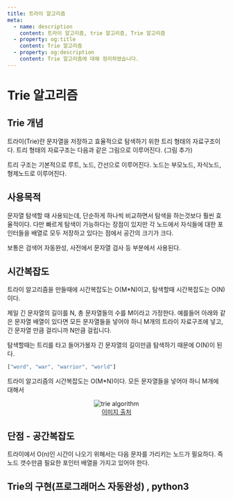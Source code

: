 ```yaml
---
title: 트라이 알고리즘
meta:
  - name: description
    content: 트라이 알고리즘, trie 알고리즘, Trie 알고리즘
  - property: og:title
    content: Trie 알고리즘
  - property: og:description
    content: Trie 알고리즘에 대해 정리하였습니다.
---
```


# Trie 알고리즘

## Trie 개념
트라이(Trie)란 문자열을 저장하고 효율적으로 탐색하기 위한 트리 형태의 자료구조이다. 트리 형태의 자료구조는 다음과 같은 그림으로 이루어진다. (그림 추가)

트리 구조는 기본적으로 루트, 노드, 간선으로 이루어진다. 노드는 부모노드, 자식노드, 형제노드로 이루어진다.

## 사용목적
문자열 탐색할 때 사용되는데, 단순하게 하나씩 비교하면서 탐색을 하는것보다 훨씬 효율적이다. 다만 빠르게 탐색이 가능하다는 장점이 있지만 각 노드에서 자식들에 대한 포인터들을 배열로 모두 저장하고 있다는 점에서 공간의 크기가 크다.

보통은 검색어 자동완성, 사전에서 문자열 검사 등 부분에서 사용된다.
## 시간복잡도
트라이 알고리즘을 만들때에 시간복잡도는 O(M*N)이고, 탐색할때 시간복잡도는 O(N)이다.

제일 긴 문자열의 길이를 N, 총 문자열들의 수를 M이라고 가정한다. 예를들어 아래와 같은 문자열 배열이 있다면 모든 문자열들을 넣어야 하니 M개의 트라이 자료구조에 넣고, 긴 문자열 만큼 걸리니까 N만큼 걸립니다.

탐색할때는 트리를 타고 들어가봈자 긴 문자열의 길이만큼 탐색하기 때문에 O(N)이 된다.
```javascript
["word", "war", "warrior", "world"]
```

트라이 알고리즘의 시간복잡도는 O(M*N)이다. 모든 문자열들을 넣어야 하니 M개에 대해서 

<center>
  <figure>
    <img src="https://user-images.githubusercontent.com/22426851/97883307-0a354680-1d68-11eb-83c0-d4377246bbed.jpg" alt="trie algorithm">
    <figcaption style="font-size: 14px;">
      <a href="https://blog.ilkyu.kr/entry/%ED%8C%8C%EC%9D%B4%EC%8D%AC%EC%97%90%EC%84%9C-Trie-%ED%8A%B8%EB%9D%BC%EC%9D%B4-%EA%B5%AC%ED%98%84%ED%95%98%EA%B8%B0" target="_blank" rel="noopener noreferrer">이미지 출처</a>
    </figcaption>
  </figure>
</center>

## 단점 - 공간복잡도
트라이에서 O(n)인 시간이 나오기 위해서는 다음 문자를 가리키는 노드가 필요하다. 즉 노드 갯수만큼 필요한 포인터 배열을 가지고 있어야 한다.
## Trie의 구현(프로그래머스 자동완성) , python3